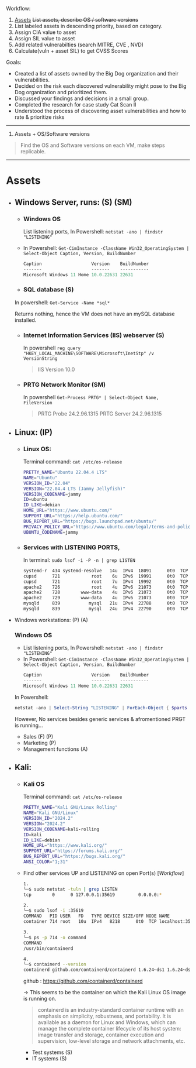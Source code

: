 Workflow:
1.  [Assets](#assets) ~~List assets, describe OS / software versions~~
2. List labeled assets in descending priority, based on category.
3. Assign CIA value to asset
4. Assign SIL value to asset
5. Add related vulnerabilties (search MITRE, CVE , NVD)
6. Calculate(vuln + asset SIL) to get CVSS Scores

Goals:
- Created a list of assets owned by the Big Dog organization and their vulnerabilities.
- Decided on the risk each discovered vulnerability might pose to the Big Dog organization and prioritized them.
- Discussed your findings and decisions in a small group.
- Completed the research for case study Cat Scan II
- Understood the process of discovering asset vulnerabilities and how to rate & prioritize risks

---

1. Assets + OS/Software versions
> Find the OS and Software versions on each VM, make steps replicable.
---
# Assets
- ## Windows Server, runs: (S) (SM)
    - ### Windows OS
      List listening ports, In Powershell: `netstat -ano | findstr "LISTENING"`
    - In Powershell: `Get-CimInstance -ClassName Win32_OperatingSystem | Select-Object Caption, Version, BuildNumber`
        ```ps1
        Caption                   Version    BuildNumber
        -------                   -------    -----------
        Microsoft Windows 11 Home 10.0.22631 22631
        ```

    - ### SQL database (S)
    
    In powershell: `Get-Service -Name *sql*`
  
    Returns nothing, hence the VM does not have an mySQL database installed.
  
    - ### Internet Information Services (IIS) webserver (S)

      In powershell `reg query "HKEY_LOCAL_MACHINE\SOFTWARE\Microsoft\InetStp" /v VersionString`
      > IIS Version 10.0
    - ### PRTG Network Monitor (SM)

      In powershell `Get-Process PRTG* | Select-Object Name, FileVersion`
      > PRTG Probe 24.2.96.1315
      > PRTG Server 24.2.96.1315

- ## Linux: (IP)
    - ### Linux OS:
      Terminal command: `cat /etc/os-release`
        ```bash
        PRETTY_NAME="Ubuntu 22.04.4 LTS"
        NAME="Ubuntu"
        VERSION_ID="22.04"
        VERSION="22.04.4 LTS (Jammy Jellyfish)"
        VERSION_CODENAME=jammy
        ID=ubuntu
        ID_LIKE=debian
        HOME_URL="https://www.ubuntu.com/"
        SUPPORT_URL="https://help.ubuntu.com/"
        BUG_REPORT_URL="https://bugs.launchpad.net/ubuntu/"
        PRIVACY_POLICY_URL="https://www.ubuntu.com/legal/terms-and-policies/privacy-policy"
        UBUNTU_CODENAME=jammy
        ```
        
    - ### Services with LISTENING PORTS,
      In terminal: `sudo lsof -i -P -n | grep LISTEN`

        ```bash
        systemd-r  434 systemd-resolve   14u  IPv4  18091      0t0  TCP 127.0.0.53:53 (LISTEN)
        cupsd      721            root    6u  IPv6  19991      0t0  TCP [::1]:631 (LISTEN)
        cupsd      721            root    7u  IPv4  19992      0t0  TCP 127.0.0.1:631 (LISTEN)
        apache2    726            root    4u  IPv6  21073      0t0  TCP *:80 (LISTEN)
        apache2    728        www-data    4u  IPv6  21073      0t0  TCP *:80 (LISTEN)
        apache2    729        www-data    4u  IPv6  21073      0t0  TCP *:80 (LISTEN)
        mysqld     839           mysql   21u  IPv4  22788      0t0  TCP 127.0.0.1:33060 (LISTEN)
        mysqld     839           mysql   24u  IPv4  22790      0t0  TCP 127.0.0.1:3306 (LISTEN)
        ```

- Windows workstations: (P) (A)
    ### Windows OS
    - List listening ports, In Powershell: `netstat -ano | findstr "LISTENING"`
    - In Powershell: `Get-CimInstance -ClassName Win32_OperatingSystem | Select-Object Caption, Version, BuildNumber`
        ```ps1
        Caption                   Version    BuildNumber
        -------                   -------    -----------
        Microsoft Windows 11 Home 10.0.22631 22631
        ```
    In Powershell:
  ```ps1
  netstat -ano | Select-String "LISTENING" | ForEach-Object { $parts = $_ -split '\s+'; if ($parts.Count -gt 1) { $proc = Get-Process -Id $parts[-1]; if ($proc) { "Service Name: $($proc.ProcessName), File Version: $($proc.FileVersionInfo.FileVersion)" } } }
  ```
  
    However, No services besides generic services & afromentioned PRGT is running...
    - Sales (F) (P)
    - Marketing (P)
    - Management functions (A)

- ## Kali:
    - ### Kali OS
      Terminal command: `cat /etc/os-release`
        ```bash
        PRETTY_NAME="Kali GNU/Linux Rolling"
        NAME="Kali GNU/Linux"
        VERSION_ID="2024.2"
        VERSION="2024.2"
        VERSION_CODENAME=kali-rolling
        ID=kali
        ID_LIKE=debian
        HOME_URL="https://www.kali.org/"
        SUPPORT_URL="https://forums.kali.org/"
        BUG_REPORT_URL="https://bugs.kali.org/"
        ANSI_COLOR="1;31"
        ```

  - Find other services UP and LISTENING on open Port(s) [*Workflow*]
    ```bash
    1. 
    └─$ sudo netstat -tuln | grep LISTEN
    tcp        0      0 127.0.0.1:35619         0.0.0.0:*               LISTEN 
    
    2.
    └─$ sudo lsof -i :35619 
    COMMAND   PID USER   FD   TYPE DEVICE SIZE/OFF NODE NAME
    container 714 root   10u  IPv4   8218      0t0  TCP localhost:35619 (LISTEN)
    
    3.
    └─$ ps -p 714 -o command     
    COMMAND
    /usr/bin/containerd
    
    4.
    └─$ containerd --version
    containerd github.com/containerd/containerd 1.6.24~ds1 1.6.24~ds1-1
    ```
    github : https://github.com/containerd/containerd
    
    -> This seems to be the container on which the Kali Linux OS image is running on.
    > containerd is an industry-standard container runtime with an emphasis on simplicity, robustness, and portability. It is available as a daemon for Linux and Windows, which can manage the complete container lifecycle of its host system: image transfer and storage, container execution and supervision, low-level storage and network attachments, etc.

    - Test systems (S)
    - IT systems (S)
